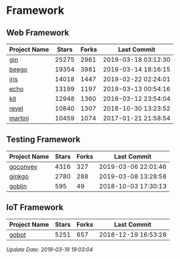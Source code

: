 # Framework

## Web Framework

| Project Name | Stars | Forks | Last Commit |
| ------------ | ----- | ----- | ----------- |
| [gin](https://github.com/gin-gonic/gin) | 25275 | 2961 | 2019-03-18 03:12:30 |
| [beego](https://github.com/astaxie/beego) | 19354 | 3981 | 2019-03-14 18:16:15 |
| [iris](https://github.com/kataras/iris) | 14018 | 1447 | 2019-02-22 02:24:01 |
| [echo](https://github.com/labstack/echo) | 13199 | 1197 | 2019-03-13 00:54:16 |
| [kit](https://github.com/go-kit/kit) | 12948 | 1360 | 2019-03-12 23:54:04 |
| [revel](https://github.com/revel/revel) | 10840 | 1307 | 2018-10-30 13:23:52 |
| [martini](https://github.com/go-martini/martini) | 10459 | 1074 | 2017-01-21 21:58:54 |

## Testing Framework

| Project Name | Stars | Forks | Last Commit |
| ------------ | ----- | ----- | ----------- |
| [goconvey](https://github.com/smartystreets/goconvey) | 4316 | 327 | 2019-03-06 22:01:46 |
| [ginkgo](https://github.com/onsi/ginkgo) | 2780 | 288 | 2019-03-08 13:28:58 |
| [goblin](https://github.com/franela/goblin) | 595 | 49 | 2018-10-03 17:30:13 |

## IoT Framework

| Project Name | Stars | Forks | Last Commit |
| ------------ | ----- | ----- | ----------- |
| [gobot](https://github.com/hybridgroup/gobot) | 5251 | 657 | 2018-12-19 16:53:28 |

*Update Date: 2019-03-19 19:03:04*